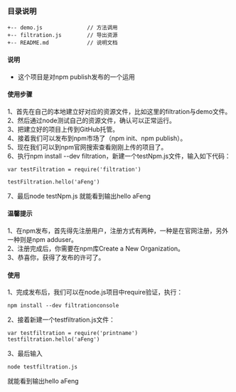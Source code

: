 ### 目录说明

~~~
+-- demo.js              // 方法调用
+-- filtration.js        // 导出资源
+-- README.md            // 说明文档
~~~

#### 说明

- 这个项目是对npm publish发布的一个运用


#### 使用步骤

1、首先在自己的本地建立好对应的资源文件，比如这里的filtration与demo文件。<br />
2、然后通过node测试自己的资源文件，确认可以正常运行。<br />
3、把建立好的项目上传到GitHub托管。<br />
4、接着我们可以发布到npm市场了（npm init、npm publish）。<br />
5、现在我们可以到npm官网搜索查看刚刚上传的项目了。<br />
6、执行npm install --dev filtration，新建一个testNpm.js文件，输入如下代码：<br />
```
var testFiltration = require('filtration')

testFiltration.hello('aFeng')
```
7、最后node testNpm.js 就能看到输出hello aFeng <br />

#### 温馨提示
1、在npm发布，首先得先注册用户，注册方式有两种，一种是在官网注册，另外一种则是npm adduser。<br />
2、注册完成后，你需要在npm库Create a New Organization。<br />
3、恭喜你，获得了发布的许可了。<br />

#### 使用
1、完成发布后，我们可以在node.js项目中require验证，执行：
```
npm install --dev filtrationconsole
```
2、接着新建一个testfiltration.js文件：
```
var testfiltration = require('printname')
testfiltration.hello('aFeng')
```
3、最后输入
```
node testfiltration.js
```
就能看到输出hello aFeng

